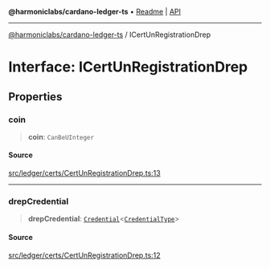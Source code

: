 **@harmoniclabs/cardano-ledger-ts** • [Readme](../Introduction.md) \| [API](../globals.md)

***

[@harmoniclabs/cardano-ledger-ts](../Introduction.md) / ICertUnRegistrationDrep

# Interface: ICertUnRegistrationDrep

## Properties

### coin

> **coin**: `CanBeUInteger`

#### Source

[src/ledger/certs/CertUnRegistrationDrep.ts:13](https://github.com/HarmonicLabs/cardano-ledger-ts/blob/d1659b0/src/ledger/certs/CertUnRegistrationDrep.ts#L13)

***

### drepCredential

> **drepCredential**: [`Credential`](../classes/Credential.md)\<[`CredentialType`](../enumerations/CredentialType.md)\>

#### Source

[src/ledger/certs/CertUnRegistrationDrep.ts:12](https://github.com/HarmonicLabs/cardano-ledger-ts/blob/d1659b0/src/ledger/certs/CertUnRegistrationDrep.ts#L12)
